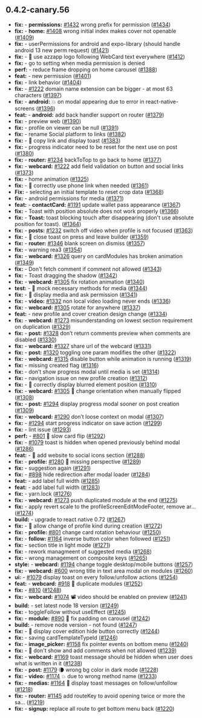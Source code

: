 ## 0.4.2-canary.56

* **fix:**  - **permissions:** [#1432](https://github.com/AzzappApp/azzapp/pull/1432) wrong prefix for permission ([#1434](https://github.com/AzzappApp/azzapp/pull/1434))
* **fix:**  - **home:** [#1408](https://github.com/AzzappApp/azzapp/pull/1408) wrong initial index makes cover not openable ([#1409](https://github.com/AzzappApp/azzapp/pull/1409))
* **fix:**  - userPermissions for android and expo-library (should handle android 13 new perm request) ([#1421](https://github.com/AzzappApp/azzapp/pull/1421))
* **fix:**  - 🐛 use azzapp logo following WebCard text everywhere ([#1412](https://github.com/AzzappApp/azzapp/pull/1412))
* **fix:**  -  go to setting when media permission is denied
* **perf:**  - reduce frame dropping on home carousel ([#1388](https://github.com/AzzappApp/azzapp/pull/1388))
* **feat:**  - new permission ([#1401](https://github.com/AzzappApp/azzapp/pull/1401))
* **fix:**  - link behavior ([#1404](https://github.com/AzzappApp/azzapp/pull/1404))
* **fix:**  - [#1222](https://github.com/AzzappApp/azzapp/pull/1222) domain name extension can be bigger - at most 63 characters ([#1397](https://github.com/AzzappApp/azzapp/pull/1397))
* **fix:**  - **android:** 💥 on modal appearing due to error in react-native-screens ([#1396](https://github.com/AzzappApp/azzapp/pull/1396))
* **feat:**  - **android:** add back handler support on router ([#1379](https://github.com/AzzappApp/azzapp/pull/1379))
* **fix:**  - preview web ([#1390](https://github.com/AzzappApp/azzapp/pull/1390))
* **fix:**  - profile on viewer can be null ([#1391](https://github.com/AzzappApp/azzapp/pull/1391))
* **fix:**  - rename Social platform to links ([#1382](https://github.com/AzzappApp/azzapp/pull/1382))
* **fix:**  - 🐛 copy link and display toast ([#1383](https://github.com/AzzappApp/azzapp/pull/1383))
* **fix:**  - progress indicator need to be reset for the next use on post ([#1380](https://github.com/AzzappApp/azzapp/pull/1380))
* **fix:**  - **router:** [#1234](https://github.com/AzzappApp/azzapp/pull/1234) backToTop to go back to home ([#1377](https://github.com/AzzappApp/azzapp/pull/1377))
* **fix:**  - **webcard:** [#1222](https://github.com/AzzappApp/azzapp/pull/1222) add field validation on button and social links ([#1373](https://github.com/AzzappApp/azzapp/pull/1373))
* **fix:**  - home animation ([#1325](https://github.com/AzzappApp/azzapp/pull/1325))
* **fix:**  - 🐛 correctly use phone link when needed ([#1361](https://github.com/AzzappApp/azzapp/pull/1361))
* **Fix:**  - selecting an initial template to reset crop data ([#1368](https://github.com/AzzappApp/azzapp/pull/1368))
* **fix:**  - android permissions for media ([#1371](https://github.com/AzzappApp/azzapp/pull/1371))
* **feat:**  - **contactCard:** [#1191](https://github.com/AzzappApp/azzapp/pull/1191) update wallet pass appearance ([#1367](https://github.com/AzzappApp/azzapp/pull/1367))
* **fix:**  - Toast with position absolute does not work properly ([#1366](https://github.com/AzzappApp/azzapp/pull/1366))
* **fix:**  - **Toast:** toast blocking touch after disappearing (don't use absolute position for toast). ([#1364](https://github.com/AzzappApp/azzapp/pull/1364))
* **fix:**  - **posts:** [#1232](https://github.com/AzzappApp/azzapp/pull/1232) switch off video when profile is not focused ([#1363](https://github.com/AzzappApp/azzapp/pull/1363))
* **fix:**  - 🐛 close toast on press and leave builder ([#1359](https://github.com/AzzappApp/azzapp/pull/1359))
* **fix:**  - **router:** [#1346](https://github.com/AzzappApp/azzapp/pull/1346) blank screen on dismiss ([#1357](https://github.com/AzzappApp/azzapp/pull/1357))
* **fix:**  - warning rea3 ([#1354](https://github.com/AzzappApp/azzapp/pull/1354))
* **fix:**  - **webcard:** [#1326](https://github.com/AzzappApp/azzapp/pull/1326) query on cardModules has broken animation ([#1349](https://github.com/AzzappApp/azzapp/pull/1349))
* **fix:**  - Don't fetch comment if comment not allowed ([#1343](https://github.com/AzzappApp/azzapp/pull/1343))
* **fix:**  - Toast dragging the shadow ([#1342](https://github.com/AzzappApp/azzapp/pull/1342))
* **fix:**  - **webcard:** [#1305](https://github.com/AzzappApp/azzapp/pull/1305) fix rotation animation ([#1340](https://github.com/AzzappApp/azzapp/pull/1340))
* **test:**  - 💍 mock necessary methods for media ([#1344](https://github.com/AzzappApp/azzapp/pull/1344))
* **fix:**  - 🐛 display media and ask permission ([#1341](https://github.com/AzzappApp/azzapp/pull/1341))
* **fix:**  - **video:** [#1332](https://github.com/AzzappApp/azzapp/pull/1332) non local video loading never ends ([#1336](https://github.com/AzzappApp/azzapp/pull/1336))
* **fix:**  - **webcard:** [#1305](https://github.com/AzzappApp/azzapp/pull/1305) rotate for anywhere ([#1337](https://github.com/AzzappApp/azzapp/pull/1337))
* **feat:**  - new profile and cover creation design change ([#1334](https://github.com/AzzappApp/azzapp/pull/1334))
* **fix:**  - **webcard:** [#1273](https://github.com/AzzappApp/azzapp/pull/1273) misunderstanding on lowest section requirement on duplication ([#1329](https://github.com/AzzappApp/azzapp/pull/1329))
* **fix:**  - **post:** [#1328](https://github.com/AzzappApp/azzapp/pull/1328) don’t return comments preview when comments are disabled ([#1330](https://github.com/AzzappApp/azzapp/pull/1330))
* **fix:**  - **webcard:** [#1327](https://github.com/AzzappApp/azzapp/pull/1327) share url of the webcard ([#1331](https://github.com/AzzappApp/azzapp/pull/1331))
* **fix:**  - **post:** [#1320](https://github.com/AzzappApp/azzapp/pull/1320) toggling one param modifies the other ([#1322](https://github.com/AzzappApp/azzapp/pull/1322))
* **fix:**  - **webcard:** [#1315](https://github.com/AzzappApp/azzapp/pull/1315) disable button while animation is running ([#1319](https://github.com/AzzappApp/azzapp/pull/1319))
* **fix:**  - missing created flag ([#1316](https://github.com/AzzappApp/azzapp/pull/1316))
* **fix:**  - don’t show progress modal until media is set ([#1314](https://github.com/AzzappApp/azzapp/pull/1314))
* **fix:**  - navigation issue on new profile creation ([#1312](https://github.com/AzzappApp/azzapp/pull/1312))
* **fix:**  - 🐛 correctly display blurred element position ([#1310](https://github.com/AzzappApp/azzapp/pull/1310))
* **fix:**  - **webcard:** [#1305](https://github.com/AzzappApp/azzapp/pull/1305) 💃 change orientation when manually flipped ([#1308](https://github.com/AzzappApp/azzapp/pull/1308))
* **fix:**  - **post:** [#1294](https://github.com/AzzappApp/azzapp/pull/1294) display progress modal sooner on post creation ([#1309](https://github.com/AzzappApp/azzapp/pull/1309))
* **fix:**  - **webcard:** [#1290](https://github.com/AzzappApp/azzapp/pull/1290) don’t loose context on modal ([#1307](https://github.com/AzzappApp/azzapp/pull/1307))
* **fix:**  - [#1294](https://github.com/AzzappApp/azzapp/pull/1294) start progress indicator on save action ([#1299](https://github.com/AzzappApp/azzapp/pull/1299))
* **fix:**  - lint issue ([#1293](https://github.com/AzzappApp/azzapp/pull/1293))
* **perf:**  - [#801](https://github.com/AzzappApp/azzapp/pull/801) 🐌 slow card flip ([#1292](https://github.com/AzzappApp/azzapp/pull/1292))
* **fix:**  - [#1079](https://github.com/AzzappApp/azzapp/pull/1079) toast is hidden when opened previously behind modal ([#1286](https://github.com/AzzappApp/azzapp/pull/1286))
* **feat:**  - 🎸 add website to social icons section ([#1288](https://github.com/AzzappApp/azzapp/pull/1288))
* **fix:**  - **profile:** [#1280](https://github.com/AzzappApp/azzapp/pull/1280) 💅 missing perspective ([#1289](https://github.com/AzzappApp/azzapp/pull/1289))
* **fix:**  - suggestion again ([#1291](https://github.com/AzzappApp/azzapp/pull/1291))
* **fix:**  - [#898](https://github.com/AzzappApp/azzapp/pull/898) hide redirection after modal loader ([#1284](https://github.com/AzzappApp/azzapp/pull/1284))
* **feat:**  - add label full width ([#1285](https://github.com/AzzappApp/azzapp/pull/1285))
* **feat:**  - add label full width ([#1283](https://github.com/AzzappApp/azzapp/pull/1283))
* **fix:**  - yarn.lock ([#1276](https://github.com/AzzappApp/azzapp/pull/1276))
* **fix:**  - **webcard:** [#1273](https://github.com/AzzappApp/azzapp/pull/1273) push duplicated module at the end ([#1275](https://github.com/AzzappApp/azzapp/pull/1275))
* **fix:**  - apply revert scale to the profileScreenEditModeFooter, remove ar… ([#1274](https://github.com/AzzappApp/azzapp/pull/1274))
* **build:**  - upgrade to react native 0.72 ([#1267](https://github.com/AzzappApp/azzapp/pull/1267))
* **fix:**  - 🐛 allow change of profile kind during creation ([#1272](https://github.com/AzzappApp/azzapp/pull/1272))
* **fix:**  - **profile:** [#801](https://github.com/AzzappApp/azzapp/pull/801) change card rotation behaviour ([#1250](https://github.com/AzzappApp/azzapp/pull/1250))
* **fix:**  - **follow:** [#1164](https://github.com/AzzappApp/azzapp/pull/1164) inverse button color when followed ([#1251](https://github.com/AzzappApp/azzapp/pull/1251))
* **fix:**  - section title in light mode ([#1271](https://github.com/AzzappApp/azzapp/pull/1271))
* **fix:**  - rework managmeent of suggested media ([#1268](https://github.com/AzzappApp/azzapp/pull/1268))
* **fix:**  - wrong management on composite keys ([#1265](https://github.com/AzzappApp/azzapp/pull/1265))
* **style:**  - **webcard:** [#1194](https://github.com/AzzappApp/azzapp/pull/1194) change toggle desktop/mobile buttons ([#1257](https://github.com/AzzappApp/azzapp/pull/1257))
* **fix:**  - **webcard:** [#600](https://github.com/AzzappApp/azzapp/pull/600) wrong title in text area modal on modules ([#1260](https://github.com/AzzappApp/azzapp/pull/1260))
* **ui:**  - [#1079](https://github.com/AzzappApp/azzapp/pull/1079) display toast on every follow/unfollow actions ([#1254](https://github.com/AzzappApp/azzapp/pull/1254))
* **feat:**  - **webcard:** [#918](https://github.com/AzzappApp/azzapp/pull/918) 👯 duplicate modules ([#1252](https://github.com/AzzappApp/azzapp/pull/1252))
* **fix:**  - [#810](https://github.com/AzzappApp/azzapp/pull/810) ([#1248](https://github.com/AzzappApp/azzapp/pull/1248))
* **fix:**  - **webcard:** [#1074](https://github.com/AzzappApp/azzapp/pull/1074) 📽️ video should be enabled on preview ([#1241](https://github.com/AzzappApp/azzapp/pull/1241))
* **build:**  - set latest node 18 version ([#1249](https://github.com/AzzappApp/azzapp/pull/1249))
* **fix:**  - toggleFollow without useEffect ([#1245](https://github.com/AzzappApp/azzapp/pull/1245))
* **fix:**  - **module:** [#890](https://github.com/AzzappApp/azzapp/pull/890) 💅 fix padding on carousel ([#1242](https://github.com/AzzappApp/azzapp/pull/1242))
* **build:**  - remove node version - not found ([#1247](https://github.com/AzzappApp/azzapp/pull/1247))
* **fix:**  - 🐛 display cover edition hide button correctly ([#1244](https://github.com/AzzappApp/azzapp/pull/1244))
* **fix:**  - saving cardTemplateTypeId ([#1246](https://github.com/AzzappApp/azzapp/pull/1246))
* **fix:**  - **image_picker:** [#1158](https://github.com/AzzappApp/azzapp/pull/1158) fix pointer events on bottom menu ([#1240](https://github.com/AzzappApp/azzapp/pull/1240))
* **fix:**  - 🐛 don't show and add comments when not allowed ([#1239](https://github.com/AzzappApp/azzapp/pull/1239))
* **fix:**  - **webcard:** [#1169](https://github.com/AzzappApp/azzapp/pull/1169) toast message should be hidden when user does what is written in it ([#1238](https://github.com/AzzappApp/azzapp/pull/1238))
* **fix:**  - **post:** [#1179](https://github.com/AzzappApp/azzapp/pull/1179) 🌘 wrong bg color in dark mode ([#1228](https://github.com/AzzappApp/azzapp/pull/1228))
* **fix:**  - **video:** [#1174](https://github.com/AzzappApp/azzapp/pull/1174) 💥 due to wrong method name ([#1233](https://github.com/AzzappApp/azzapp/pull/1233))
* **fix:**  - **medias:** [#1164](https://github.com/AzzappApp/azzapp/pull/1164) 💅 display toast messages on follow/unfollow ([#1218](https://github.com/AzzappApp/azzapp/pull/1218))
* **fix:**  - **router:** [#1145](https://github.com/AzzappApp/azzapp/pull/1145) add routeKey to avoid opening twice or more the sa… ([#1219](https://github.com/AzzappApp/azzapp/pull/1219))
* **fix:**  - **signup:** replace all route to get bottom menu back ([#1220](https://github.com/AzzappApp/azzapp/pull/1220))